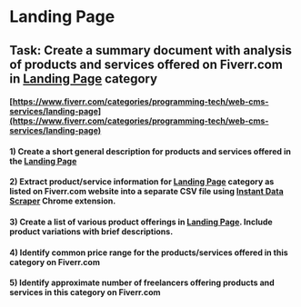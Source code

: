 # Landing Page
## Task: Create a summary document with analysis of products and services offered on Fiverr.com in [Landing Page](https://www.fiverr.com/categories/programming-tech/web-cms-services/landing-page) category
#### [https://www.fiverr.com/categories/programming-tech/web-cms-services/landing-page](https://www.fiverr.com/categories/programming-tech/web-cms-services/landing-page)
#### 1) Create a short general description for products and services offered in the [Landing Page](https://www.fiverr.com/categories/programming-tech/web-cms-services/landing-page)
#### 2) Extract product/service information for [Landing Page](https://www.fiverr.com/categories/programming-tech/web-cms-services/landing-page) category as listed on Fiverr.com website into a separate CSV file using [Instant Data Scraper](https://chrome.google.com/webstore/detail/instant-data-scraper/ofaokhiedipichpaobibbnahnkdoiiah) Chrome extension.
#### 3) Create a list of various product offerings in [Landing Page](https://www.fiverr.com/categories/programming-tech/web-cms-services/landing-page). Include product variations with brief descriptions.
#### 4) Identify common price range for the products/services offered in this category on Fiverr.com
#### 5) Identify approximate number of freelancers offering products and services in this category on Fiverr.com
